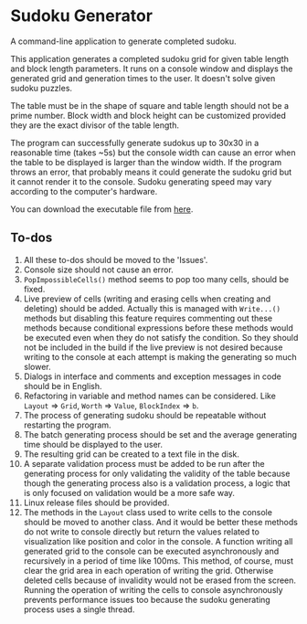 # Sudoku Generator
A command-line application to generate completed sudoku.

This application generates a completed sudoku grid for given table length and block length parameters. It runs on a console window and displays the generated grid and generation times to the user. It doesn't solve given sudoku puzzles.

The table must be in the shape of square and table length should not be a prime number. Block width and block height can be customized provided they are the exact divisor of the table length.

The program can successfully generate sudokus up to 30x30 in a reasonable time (takes ~5s) but the console width can cause an error when the table to be displayed is larger than the window width. If the program throws an error, that probably means it could generate the sudoku grid but it cannot render it to the console. Sudoku generating speed may vary according to the computer's hardware.

You can download the executable file from [here](https://github.com/FurkanKozen/SudokuGenerator/releases).

## To-dos

1. All these to-dos should be moved to the 'Issues'.
1. Console size should not cause an error.
1. `PopImpossibleCells()` method seems to pop too many cells, should be fixed.
1. Live preview of cells (writing and erasing cells when creating and deleting) should be added. Actually this is managed with `Write...()` methods but disabling this feature requires commenting out these methods because conditional expressions before these methods would be executed even when they do not satisfy the condition. So they should not be included in the build if the live preview is not desired because writing to the console at each attempt is making the generating so much slower.
1. Dialogs in interface and comments and exception messages in code should be in English.
1. Refactoring in variable and method names can be considered. Like `Layout` => `Grid`, `Worth` => `Value`, `BlockIndex` => `b`.
1. The process of generating sudoku should be repeatable without restarting the program.
1. The batch generating process should be set and the average generating time should be displayed to the user.
1. The resulting grid can be created to a text file in the disk.
1. A separate validation process must be added to be run after the generating process for only validating the validity of the table because though the generating process also is a validation process, a logic that is only focused on validation would be a more safe way.
1. Linux release files should be provided.
1. The methods in the `Layout` class used to write cells to the console should be moved to another class. And it would be better these methods do not write to console directly but return the values related to visualization like position and color in the console. A function writing all generated grid to the console can be executed asynchronously and recursively in a period of time like 100ms. This method, of course, must clear the grid area in each operation of writing the grid. Otherwise deleted cells because of invalidity would not be erased from the screen. Running the operation of writing the cells to console asynchronously prevents performance issues too because the sudoku generating process uses a single thread.